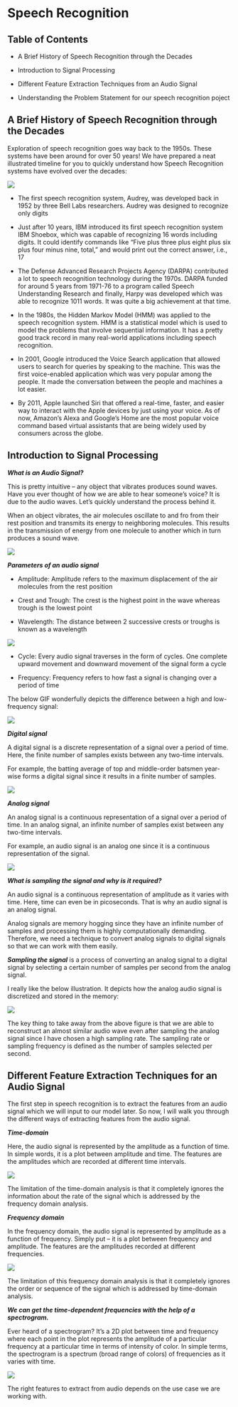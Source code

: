# Speech Recognition

## Table of Contents

* A Brief History of Speech Recognition through the Decades 

* Introduction to Signal Processing 

* Different Feature Extraction Techniques from an Audio Signal

* Understanding the Problem Statement for our speech recognition poject

## A Brief History of Speech Recognition through the Decades

Exploration of speech recognition goes way back to the 1950s. These systems have been around for over 50 years! We have prepared a neat illustrated timeline for you to quickly understand how Speech Recognition systems have evolved over the decades:

![](_assets/1.png)

* The first speech recognition system, Audrey, was developed back in 1952 by three Bell Labs researchers. Audrey was designed to recognize only digits

* Just after 10 years, IBM introduced its first speech recognition system IBM Shoebox, which was capable of recognizing 16 words including digits. It could identify commands like  “Five plus three plus eight plus six plus four minus nine, total,” and would print out the correct answer, i.e., 17

* The Defense Advanced Research Projects Agency (DARPA) contributed a lot to speech recognition technology during the 1970s. DARPA funded for around 5 years from 1971-76 to a program called Speech Understanding Research and finally, Harpy was developed which was able to recognize 1011 words. It was quite a big achievement at that time.

* In the 1980s, the Hidden Markov Model (HMM) was applied to the speech recognition system. HMM is a statistical model which is used to model the problems that involve sequential information. It has a pretty good track record in many real-world applications including speech recognition. 

* In 2001, Google introduced the Voice Search application that allowed users to search for queries by speaking to the machine.  This was the first voice-enabled application which was very popular among the people. It made the conversation between the people and machines a lot easier. 

* By 2011, Apple launched Siri that offered a real-time, faster, and easier way to interact with the Apple devices by just using your voice. As of now, Amazon’s Alexa and Google’s Home are the most popular voice command based virtual assistants that are being widely used by consumers across the globe. 

## Introduction to Signal Processing

***What is an Audio Signal?***

This is pretty intuitive – any object that vibrates produces sound waves. Have you ever thought of how we are able to hear someone’s voice? It is due to the audio waves. Let’s quickly understand the process behind it.

When an object vibrates, the air molecules oscillate to and fro from their rest position and transmits its energy to neighboring molecules. This results in the transmission of energy from one molecule to another which in turn produces a sound wave.

![](_assets/2.gif)

***Parameters of an audio signal***

* Amplitude: Amplitude refers to the maximum displacement of the air molecules from the rest position

* Crest and Trough: The crest is the highest point in the wave whereas trough is the lowest point

* Wavelength: The distance between 2 successive crests or troughs is known as a wavelength

![](_assets/3.jpg)

* Cycle: Every audio signal traverses in the form of cycles. One complete upward movement and downward movement of the signal form a cycle

* Frequency: Frequency refers to how fast a signal is changing over a period of time

The below GIF wonderfully depicts the difference between a high and low-frequency signal:

![](_assets/4.gif)

***Digital signal***

A digital signal is a discrete representation of a signal over a period of time. Here, the finite number of samples exists between any two-time intervals.

For example, the batting average of top and middle-order batsmen year-wise forms a digital signal since it results in a finite number of samples.

![](_assets/5.jpg)

***Analog signal***

An analog signal is a continuous representation of a signal over a period of time. In an analog signal, an infinite number of samples exist between any two-time intervals.

For example, an audio signal is an analog one since it is a continuous representation of the signal.

![](_assets/6.gif)

***What is sampling the signal and why is it required?***

An audio signal is a continuous representation of amplitude as it varies with time. Here, time can even be in picoseconds. That is why an audio signal is an analog signal.

Analog signals are memory hogging since they have an infinite number of samples and processing them is highly computationally demanding. Therefore, we need a technique to convert analog signals to digital signals so that we can work with them easily.

***Sampling the signal*** is a process of converting an analog signal to a digital signal by selecting a certain number of samples per second from the analog signal.

I really like the below illustration. It depicts how the analog audio signal is discretized and stored in the memory:

![](_assets/7.jpg)

The key thing to take away from the above figure is that we are able to reconstruct an almost similar audio wave even after sampling the analog signal since I have chosen a high sampling rate. The sampling rate or sampling frequency is defined as the number of samples selected per second. 

## Different Feature Extraction Techniques for an Audio Signal

The first step in speech recognition is to extract the features from an audio signal which we will input to our model later. So now, l will walk you through the different ways of extracting features from the audio signal.

***Time-domain***

Here, the audio signal is represented by the amplitude as a function of time. In simple words, it is a plot between amplitude and time. The features are the amplitudes which are recorded at different time intervals.

![](_assets/8.gif)

The limitation of the time-domain analysis is that it completely ignores the information about the rate of the signal which is addressed by the frequency domain analysis.

***Frequency domain***

In the frequency domain, the audio signal is represented by amplitude as a function of frequency. Simply put – it is a plot between frequency and amplitude. The features are the amplitudes recorded at different frequencies.

![](_assets/9.gif)

The limitation of this frequency domain analysis is that it completely ignores the order or sequence of the signal which is addressed by time-domain analysis.

***We can get the time-dependent frequencies with the help of a spectrogram.***

Ever heard of a spectrogram? It’s a 2D plot between time and frequency where each point in the plot represents the amplitude of a particular frequency at a particular time in terms of intensity of color. In simple terms, the spectrogram is a spectrum (broad range of colors) of frequencies as it varies with time. 

![](_assets/10.png)

The right features to extract from audio depends on the use case we are working with.